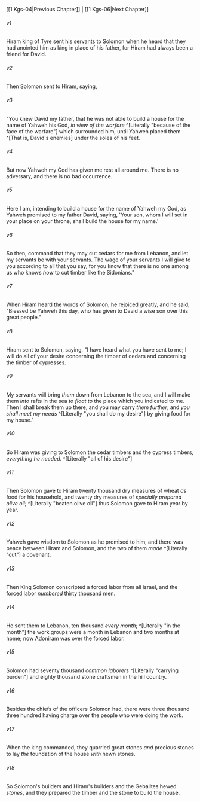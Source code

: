 ﻿---
aliases:
  - 1 Kings 5
---

[[1 Kgs-04|Previous Chapter]] | [[1 Kgs-06|Next Chapter]]

###### v1
Hiram king of Tyre sent his servants to Solomon when he heard that they had anointed him as king in place of his father, for Hiram had always been a friend for David.

###### v2
Then Solomon sent to Hiram, saying,

###### v3
"You knew David my father, that he was not able to build a house for the name of Yahweh his God, _in view of the warfare_ ^[Literally "because of the face of the warfare"] which surrounded him, until Yahweh placed them ^[That is, David's enemies] under the soles of his feet.

###### v4
But now Yahweh my God has given me rest all around me. There is no adversary, and there is no bad occurrence.

###### v5
Here I am, intending to build a house for the name of Yahweh my God, as Yahweh promised to my father David, saying, 'Your son, whom I will set in your place on your throne, shall build the house for my name.'

###### v6
So then, command that they may cut cedars for me from Lebanon, and let my servants be with your servants. The wage of your servants I will give to you according to all that you say, for you know that there is no one among us who knows _how_ to cut timber like the Sidonians."

###### v7
When Hiram heard the words of Solomon, he rejoiced greatly, and he said, "Blessed be Yahweh this day, who has given to David a wise son over this great people."

###### v8
Hiram sent to Solomon, saying, "I have heard what you have sent to me; I will do all of your desire concerning the timber of cedars and concerning the timber of cypresses.

###### v9
My servants will bring _them_ down from Lebanon to the sea, and I will make them _into_ rafts in the sea _to float to_ the place which you indicated to me. Then I shall break them up there, and you may carry _them further_, and _you shall meet my needs_ ^[Literally "you shall do my desire"] by giving food for my house."

###### v10
So Hiram was giving to Solomon the cedar timbers and the cypress timbers, _everything he needed_. ^[Literally "all of his desire"]

###### v11
Then Solomon gave to Hiram twenty thousand dry measures of wheat _as_ food for his household, and twenty dry measures of _specially prepared olive oil_; ^[Literally "beaten olive oil"] thus Solomon gave to Hiram year by year.

###### v12
Yahweh gave wisdom to Solomon as he promised to him, and there was peace between Hiram and Solomon, and the two of them _made_ ^[Literally "cut"] a covenant.

###### v13
Then King Solomon conscripted a forced labor from all Israel, and the forced labor _numbered_ thirty thousand men.

###### v14
He sent them to Lebanon, ten thousand _every month_; ^[Literally "in the month"] the work groups were a month in Lebanon and two months at home; now Adoniram was over the forced labor.

###### v15
Solomon had seventy thousand _common laborers_ ^[Literally "carrying burden"] and eighty thousand stone craftsmen in the hill country.

###### v16
Besides the chiefs of the officers Solomon had, there were three thousand three hundred having charge over the people who were doing the work.

###### v17
When the king commanded, they quarried great stones _and_ precious stones to lay _the_ foundation of the house _with_ hewn stones.

###### v18
So Solomon's builders and Hiram's builders and the Gebalites hewed _stones_, and they prepared the timber and the stone to build the house.